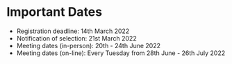 # Important Dates

* Registration deadline: 14th March 2022
* Notification of selection: 21st March 2022
* Meeting dates (in-person): 20th - 24th June 2022 
* Meeting dates (on-line): Every Tuesday from 28th June - 26th July 2022
